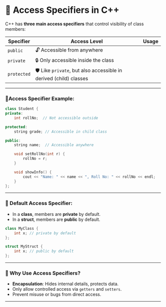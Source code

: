 # 🔐 Access Specifiers in C++

C++ has **three main access specifiers** that control visibility of class members:

| Specifier | Access Level | Usage |
|-----------|--------------|-------|
| `public`  | 🔓 Accessible from anywhere |
| `private` | 🔒 Only accessible inside the class |
| `protected` | 🛡️ Like `private`, but also accessible in derived (child) classes |

---

### 🚦Access Specifier Example:

```cpp
class Student {
private:
    int rollNo;  // Not accessible outside

protected:
    string grade; // Accessible in child class

public:
    string name;  // Accessible anywhere

    void setRollNo(int r) {
        rollNo = r;
    }

    void showInfo() {
        cout << "Name: " << name << ", Roll No: " << rollNo << endl;
    }
};
```

---

### 👶 Default Access Specifier:
- In a **class**, members are **private** by default.
- In a **struct**, members are **public** by default.

```cpp
class MyClass {
    int x; // private by default
};

struct MyStruct {
    int x; // public by default
};
```

---

### 🧠 Why Use Access Specifiers?

- **Encapsulation**: Hides internal details, protects data.
- Only allow controlled access via `getters` and `setters`.
- Prevent misuse or bugs from direct access.

---
 